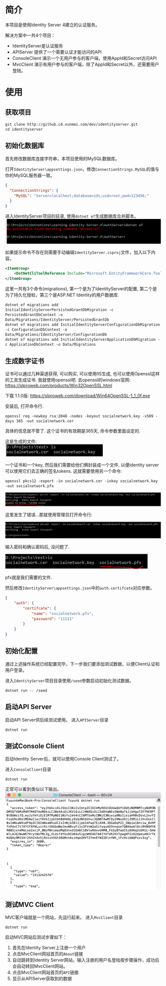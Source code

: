 # 简介

本项目是使用Identity Server 4建立的认证服务。

解决方案中一共4个项目：
- IdentityServer是认证服务
- APIServer 提供了一个需要认证才能访问的API
- ConsoleClient 演示一个无用户参与的客户端，使用AppId和Secret访问API
- MvcClient 演示有用户参与的客户端，除了AppId和Secret以外，还需要用户登陆。

# 使用
## 获取项目
```
git clone http://github.cd.xunmei.com/dev/identityserver.git
cd identityserver
```

## 初始化数据库
首先修改数据库连接字符串，本项目使用的MySQL数据库。

打开`IdentityServer\appsettings.json`，修改`ConnectionStrings.MySQL`的值与你的MySQL服务器一致。
```json
{
  "ConnectionStrings": {
    "MySQL": "Server=localhost;database=ids;uid=root;pwd=123456;"
  }
}
```

进入IdentityServer项目的目录, 使用`dotnet ef`生成数据库合并脚本。  
![](/assets/drafts/README/img/2017-12-14-16-42-41.png)

如果提示命令不存在则需要手动编辑`IdentityServer.csproj`文件，加入以下内容。
```xml
<ItemGroup>
    <DotNetCliToolReference Include="Microsoft.EntityFrameworkCore.Tools.DotNet" Version="2.0.0" />
</ItemGroup>
```
这里一共有3个命令(migrations), 第一个是为了IdentityServer的配置, 第二个是为了持久化授权，第三个是ASP.NET Identity的用户数据库.
```
dotnet ef migrations add InitialIdentityServerPersistedGrantDbMigration -c PersistedGrantDbContext -o Data/Migrations/IdentityServer/PersistedGrantDb
dotnet ef migrations add InitialIdentityServerConfigurationDbMigration -c ConfigurationDbContext -o Data/Migrations/IdentityServer/ConfigurationDb
dotnet ef migrations add InitialIdentityServerApplicationDbMigration -c ApplicationDbContext -o Data/Migrations
```

## 生成数字证书

证书可以通过几种渠道获得, 可以购买, 可以使用IIS生成, 也可以使用Openssl这样的工具生成证书. 我就使用openssl吧.
去openssl的windows官网: https://slproweb.com/products/Win32OpenSSL.html

下载 1.1.0版: https://slproweb.com/download/Win64OpenSSL-1_1_0f.exe

安装后, 打开命令行.
```
openssl req -newkey rsa:2048 -nodes -keyout socialnetwork.key -x509 -days 365 -out socialnetwork.cer
```
具体的信息就不管了. 这个证书的有效期是365天, 命令参数里面设定的.

这是生成的文件:  
![](/assets/drafts/README/img/2017-12-14-16-34-10.png)


一个证书和一个key, 然后我们需要给他们俩封装成一个文件, 以便identity server可以使用它们去正确的签名tokens. 这就需要使用另一个命令:
```
openssl pkcs12 -export -in socialnetwork.cer -inkey socialnetwork.key -out socialnetwork.pfx
```
![](/assets/drafts/README/img/2017-12-14-16-35-55.png)

这里发生了错误...那就使用管理员打开命令行:

![](/assets/drafts/README/img/2017-12-14-16-37-55.png)

输入密码和确认密码后, 没问题了.

![](/assets/drafts/README/img/2017-12-14-16-38-10.png)

pfx就是我们需要的文件.

然后修改`IdentityServer\appsettings.json`中的`auth.certifcate`对应参数。

```json
{
    "auth": {
        "certifcate": {
            "name": "socialnetwork.pfx",
            "password": "11111"
        }
    }
}
```

## 初始化配置
通过上述操作系统已经配置完毕，下一步我们要添加测试数据，以便Client认证和用户登录。

进入`IdentityServer`项目目录使用`/seed`参数启动初始化测试数据。
```
dotnet run -- /seed
```

## 启动API Server
启动API Server供后续测试使用。
进入`APIServer`目录
```
dotnet run
```

## 测试Console Client
启动Identity Server后，就可以使用Console Client测试了。

进入`ConsoleClient`目录
```
dotnet run
```

正常可以看到类似以下输出。
![](/assets/drafts/README/img/2017-12-14-17-10-22.png)

## 测试MVC Client
MVC客户端就是一个网站，先运行起来。 
进入`MvcClient`目录
```
dotnet run
```
启动MVC网站后测试步骤如下： 
1. 首先在Identity Server上注册一个用户
2. 点击MvcClient网站首页的`About`链接
3. 自动跳转到Identity Server网站，输入注册的用户名登陆按步骤操作，成功后会自动转回MvcClient网站。
4. 点击MvcClient网站首页的`API`链接
5. 显示从APIServer获取到的数据

